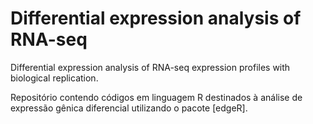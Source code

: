 # Differential expression analysis of RNA-seq 


Differential expression analysis of RNA-seq expression profiles with biological replication.  

Repositório contendo códigos em linguagem R destinados à análise de expressão gênica diferencial utilizando o pacote [edgeR].  

 
